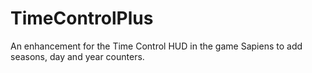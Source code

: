 # TimeControlPlus
An enhancement for the Time Control HUD in the game Sapiens to add seasons, day and year counters.
